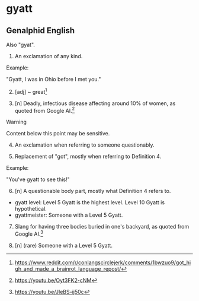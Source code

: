 # gyatt
## Genalphid English

Also "gyat".

1. An exclamation of any kind.

Example:

"Gyatt, I was in Ohio before I met you."

2. [adj] ~ great[^2]

3. [n] Deadly, infectious disease affecting around 10% of women, as quoted from Google AI.[^3]

> [!WARNING]
> Content below this point may be sensitive.

4. An exclamation when referring to someone questionably.

5. Replacement of "got", mostly when referring to Definition 4.

Example:

"You've gyatt to see this!"

6. [n] A questionable body part, mostly what Definition 4 refers to.

* gyatt level: Level 5 Gyatt is the highest level. Level 10 Gyatt is hypothetical.
* gyattmeister: Someone with a Level 5 Gyatt.

7. Slang for having three bodies buried in one's backyard, as quoted from Google AI.[^1]

8. [n] (rare) Someone with a Level 5 Gyatt.

[^1]: <https://youtu.be/JIeBS-ij50c>
[^2]: <https://www.reddit.com/r/conlangscirclejerk/comments/1bwzuo9/got_high_and_made_a_brainrot_language_repost/>
[^3]: <https://youtu.be/Oyt3FK2-cNM>